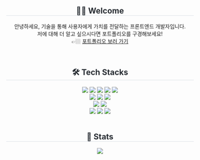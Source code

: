 <div align= "center">
    <h2 style="border-bottom: 1px solid #d8dee4; color: #282d33;"> 👋🏼 Welcome </h2> 
    <p>안녕하세요, 기술을 통해 사용자에게 가치를 전달하는 프론트엔드 개발자입니다.<br>
    저에 대해 더 알고 싶으시다면 포트폴리오를 구경해보세요!<br>
        👉🏼 <a href="https://slashpage.com/heereal" target="_blank">포트폴리오 보러 가기</a></p>
</div>
<br> 
<div align= "center">
    <h2 style="border-bottom: 1px solid #d8dee4; color: #282d33;"> 🛠️ Tech Stacks </h2> 
    <div style="margin: 0 auto; text-align: center;" align= "center"> 
          <img src="https://img.shields.io/badge/HTML5-E34F26?style=for-the-badge&logo=HTML5&logoColor=white">
          <img src="https://img.shields.io/badge/CSS3-1572B6?style=for-the-badge&logo=CSS3&logoColor=white">
          <img src="https://img.shields.io/badge/Javascript-F7DF1E?style=for-the-badge&logo=Javascript&logoColor=white">
          <img src="https://img.shields.io/badge/Typescript-3178C6?style=for-the-badge&logo=Typescript&logoColor=white">
          <img src="https://img.shields.io/badge/python-3670A0?style=for-the-badge&logo=python&logoColor=white">
          <br/>
          <img src="https://img.shields.io/badge/React-61DAFB?style=for-the-badge&logo=React&logoColor=white">
          <img src="https://img.shields.io/badge/Next.js-212529?style=for-the-badge&logo=Next.js&logoColor=white">
          <img src="https://img.shields.io/badge/Flutter-02569B?style=for-the-badge&logo=Flutter&logoColor=white">
          <br/>
          <img src="https://img.shields.io/badge/Firebase-FFCA28?style=for-the-badge&logo=Firebase&logoColor=white">
          <img src="https://img.shields.io/badge/Supabase-3FCF8E?style=for-the-badge&logo=Supabase&logoColor=white">
          <br/>
          <img src="https://img.shields.io/badge/Tailwind_CSS-06B6D4?style=for-the-badge&logo=Tailwind-CSS&logoColor=white">
          <img src="https://img.shields.io/badge/styledcomponents-DB7093?style=for-the-badge&logo=styledcomponents&logoColor=white">
          <img src="https://img.shields.io/badge/MUI-007FFF?style=for-the-badge&logo=MUI&logoColor=white">
    </div>
    
   <br> 
    <div align= "center"> 
    <h2 style="border-bottom: 1px solid #d8dee4; color: #282d33;"> 🏅 Stats </h2> <div align= "center"> <img src="https://github-readme-stats.vercel.app/api?username=heereal&theme=github_dark_dimmed&show_icons=true"
         /> </div> 
    </div>
</div> 
       
    

